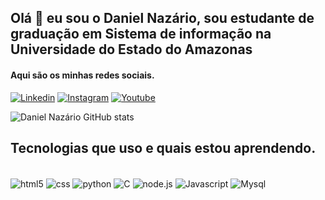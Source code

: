 ## Olá 👋 eu sou o Daniel Nazário, sou estudante de graduação em Sistema de informação na Universidade do Estado do Amazonas

#### Aqui são os minhas redes sociais.
[![Linkedin](https://img.shields.io/badge/LinkedIn-0077B5?style=for-the-badge&logo=linkedin&logoColor=white)](https://www.linkedin.com/in/daniel-nazario-oliveira-de-souza-41730b265/)
[![Instagram](https://img.shields.io/badge/Instagram-E4405F?style=for-the-badge&logo=instagram&logoColor=white)](https://www.instagram.com/danielnazariopro/)
[![Youtube](https://img.shields.io/badge/YouTube-FF0000?style=for-the-badge&logo=youtube&logoColor=white)](<[![Instagram](https://img.shields.io/badge/Instagram-E4405F?style=for-the-badge&logo=instagram&logoColor=white)](https://www.instagram.com/danielnazariopro/)>)

![Daniel Nazário GitHub stats](https://github-readme-stats.vercel.app/api?username=Malzinha0221&show_icons=true&theme=tokyonight)

## Tecnologias que uso e quais estou aprendendo.

<div style="display: inline_block"><br>
<img align="center" alt="html5" src="https://img.shields.io/badge/HTML5-E34F26?style=for-the-badge&logo=html5&logoColor=white" />
<img align="center" alt="css" src="https://img.shields.io/badge/CSS3-1572B6?style=for-the-badge&logo=css3&logoColor=white" />
<img align="center" alt="python" src="https://img.shields.io/badge/Python-14354C?style=for-the-badge&logo=python&logoColor=white" />
<img align="center" alt="C" src="https://img.shields.io/badge/C-00599C?style=for-the-badge&logo=c&logoColor=white" />
<img align="center" alt="node.js" src="https://img.shields.io/badge/Node.js-43853D?style=for-the-badge&logo=node.js&logoColor=white" />
<img align="center" alt="Javascript" src="https://img.shields.io/badge/JavaScript-F7DF1E?style=for-the-badge&logo=javascript&logoColor=black" />
<img align="center" alt="Mysql" src="https://img.shields.io/badge/MySQL-00000F?style=for-the-badge&logo=mysql&logoColor=white" />

</div>
